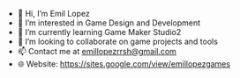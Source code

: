 - 👋 Hi, I’m Emil Lopez
- 👀 I’m interested in Game Design and Development
- 🌱 I’m currently learning Game Maker Studio2
- 💞️ I’m looking to collaborate on game projects and tools
- 📫 Contact me at emillopezrrsh@gmail.com
- 🌐 Website: https://sites.google.com/view/emillopezgames
